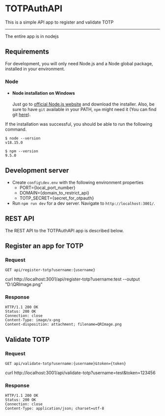 # TOTPAuthAPI

This is a simple API app to register and validate TOTP 

---

The entire app is in nodejs

## Requirements

For development, you will only need Node.js and a Node global package, installed in your environment.

### Node
- #### Node installation on Windows

  Just go to [official Node.js website](https://nodejs.org/) and download the installer.
Also, be sure to have `git` available in your PATH, `npm` might need it (You can find git [here](https://git-scm.com/)).

If the installation was successful, you should be able to run the following command.

    $ node --version
    v18.15.0

    $ npm --version
    9.5.0

## Development server

* Create `config\dev.env` with the following environment properties
  * PORT={local_port_number}
  * DOMAIN={domain_to_restrict_api}
  * TOTP_SECRET={secret_for_otpauth}
* Run `npm run dev` for a dev server. Navigate to `http://localhost:3001/`.


## REST API

The REST API to the TOTPAuthAPI app is described below.

## Register an app for TOTP

### Request

`GET api/register-totp?username:{username}`

  curl http://localhost:3001/api/register-totp?username:test --output "D:\QRImage.png"

### Response

    HTTP/1.1 200 OK
    Status: 200 OK
    Connection: close
    Content-Type: image/x-png
    Content-disposition: attachment; filename=QRImage.png
    

## Validate TOTP

### Request

`GET api/validate-totp?username:{username}&token={token}`

  curl http://localhost:3001/api/validate-totp?username=test&token=123456

### Response

    HTTP/1.1 200 OK
    Status: 200 OK
    Connection: close
    Content-Type: application/json; charset=utf-8
    
